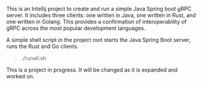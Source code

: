 This is an Intellij project to create and run a simple Java Spring
boot gRPC server. It includes three clients: one written in
Java, one written in Rust, and one written in Golang. This provides a confirmation of interoperability of gRPC across the most popular development languages.

A simple shell script in the project root starts the Java Spring Boot server, runs the Rust and Go clients.
> ./runall.sh
> 
This is a project in progress. It will be changed as it is expanded 
and worked on.